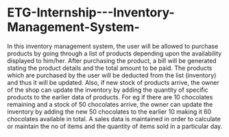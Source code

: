 # ETG-Internship---Inventory-Management-System-
In this inventory management system, the user will be allowed to purchase products by going through a list of products depending upon the availability displayed to him/her.
After purchasing the product, a bill will be generated stating the product details and the total amount to be paid.
The products which are purchased by the user will be deducted from the list (inventory) and thus it will be updated.
Also, if new stock of products arrive, the owner of the shop can update the inventory by adding the quantity of specific products to the earlier data of products. For eg if there are 10 chocolates remaining and a stock of 50 chocolates arrive, the owner can update the inventory by adding the new 50 chocolates to the earlier 10 making it 60 chocolates available in total.
A sales data is maintained in order to calculate or maintain the no of items and the quantity of items sold in a particular day.
